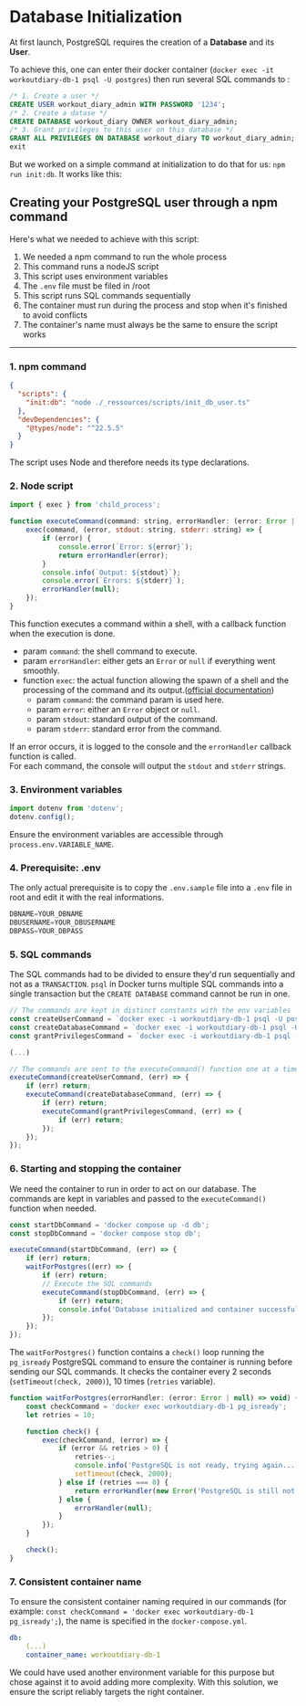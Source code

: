 # Database Initialization

At first launch, PostgreSQL requires the creation of a **Database** and its **User**. 

To achieve this, one can enter their docker container (`docker exec -it workoutdiary-db-1 psql -U postgres`) then run several SQL commands to : 
```sql
/* 1. Create a user */
CREATE USER workout_diary_admin WITH PASSWORD '1234';
/* 2. Create a datase */
CREATE DATABASE workout_diary OWNER workout_diary_admin;
/* 3. Grant privileges to this user on this database */
GRANT ALL PRIVILEGES ON DATABASE workout_diary TO workout_diary_admin;
exit
```
But we worked on a simple command at initialization to do that for us: `npm run init:db`. It works like this: 
## Creating your PostgreSQL user through a npm command

Here's what we needed to achieve with this script:
1. We needed a npm command to run the whole process
2. This command runs a nodeJS script
3. This script uses environment variables
4. The `.env` file must be filed in /root
5. This script runs SQL commands sequentially
6. The container must run during the process and stop when it's finished to avoid conflicts
7. The container's name must always be the same to ensure the script works
___
### 1. npm command

```json
{
  "scripts": {
    "init:db": "node ./_ressources/scripts/init_db_user.ts"
  },
  "devDependencies": {
    "@types/node": "^22.5.5"
  }
}
```
The script uses Node and therefore needs its type declarations.

### 2. Node script

```js
import { exec } from 'child_process';

function executeCommand(command: string, errorHandler: (error: Error | null) => void) {
    exec(command, (error, stdout: string, stderr: string) => {
        if (error) {
            console.error(`Error: ${error}`);
            return errorHandler(error);
        }
        console.info(`Output: ${stdout}`);
        console.error(`Errors: ${stderr}`);
        errorHandler(null);
    });
}
```
This function executes a command within a shell, with a callback function when the execution is done.
- param `command`: the shell command to execute.
- param `errorHandler`: either gets an `Error` or `null` if everything went smoothly.
- function `exec`: the actual function allowing the spawn of a shell and the processing of the command and its output.([official documentation](https://nodejs.org/api/child_process.html#child_processexeccommand-options-callback))
    - param `command`: the command param is used here.
    - param `error`: either an `Error` object or `null`.
    - param `stdout`: standard output of the command.
    - param `stderr`: standard error from the command.

If an error occurs, it is logged to the console and the `errorHandler` callback function is called.<br>
For each command, the console will output the `stdout` and `stderr` strings.

### 3. Environment variables 
```js
import dotenv from 'dotenv';
dotenv.config();
```
Ensure the environment variables are accessible through `process.env.VARIABLE_NAME`. 
### 4. Prerequisite: .env
The only actual prerequisite is to copy the `.env.sample` file into a `.env` file in root and edit it with the real informations.
```js (not actual js)
DBNAME=YOUR_DBNAME
DBUSERNAME=YOUR_DBUSERNAME
DBPASS=YOUR_DBPASS
```

### 5. SQL commands
The SQL commands had to be divided to ensure they'd run sequentially and not as a `TRANSACTION`. `psql` in Docker turns multiple SQL commands into a single transaction but the `CREATE DATABASE` command cannot be run in one.
```js
// The commands are kept in distinct constants with the env variables
const createUserCommand = `docker exec -i workoutdiary-db-1 psql -U postgres -c "CREATE USER ${process.env.DBUSERNAME} WITH PASSWORD '${process.env.DBPASS}';"`;
const createDatabaseCommand = `docker exec -i workoutdiary-db-1 psql -U postgres -c "CREATE DATABASE ${process.env.DBNAME} OWNER ${process.env.DBUSERNAME};"`;
const grantPrivilegesCommand = `docker exec -i workoutdiary-db-1 psql -U postgres -c "GRANT ALL PRIVILEGES ON DATABASE ${process.env.DBNAME} TO ${process.env.DBUSERNAME};"`;

(...)

// The commands are sent to the executeCommand() function one at a time
executeCommand(createUserCommand, (err) => {
    if (err) return;
    executeCommand(createDatabaseCommand, (err) => {
        if (err) return;
        executeCommand(grantPrivilegesCommand, (err) => {
            if (err) return;
        });
    });
});
```

### 6. Starting and stopping the container 
We need the container to run in order to act on our database. The commands are kept in variables and passed to the `executeCommand()` function when needed.
```js
const startDbCommand = 'docker compose up -d db';
const stopDbCommand = 'docker compose stop db';

executeCommand(startDbCommand, (err) => {
    if (err) return;
    waitForPostgres((err) => {
        if (err) return;
        // Execute the SQL commands
        executeCommand(stopDbCommand, (err) => {
            if (err) return;
            console.info('Database initialized and container successfully stopped.');
        });
    });
});
```
The `waitForPostgres()` function contains a `check()` loop running the `pg_isready` PostgreSQL command to ensure the container is running before sending our SQL commands. It checks the container every 2 seconds (`setTimeout(check, 2000)`), 10 times (`retries` variable).
```js
function waitForPostgres(errorHandler: (error: Error | null) => void) {
    const checkCommand = 'docker exec workoutdiary-db-1 pg_isready';
    let retries = 10;

    function check() {
        exec(checkCommand, (error) => {
            if (error && retries > 0) {
                retries--;
                console.info('PostgreSQL is not ready, trying again...');
                setTimeout(check, 2000);
            } else if (retries === 0) {
                return errorHandler(new Error('PostgreSQL is still not ready after 10 tries. Stopping attempts.'));
            } else {
                errorHandler(null);
            }
        });
    }

    check();
}
```
### 7. Consistent container name 
To ensure the consistent container naming required in our commands (for example: `const checkCommand = 'docker exec workoutdiary-db-1 pg_isready';`), the name is specified in the `docker-compose.yml`.
```yml
db:
    (...)
    container_name: workoutdiary-db-1
```
We could have used another environment variable for this purpose but chose against it to avoid adding more complexity. With this solution, we ensure the script reliably targets the right container.
